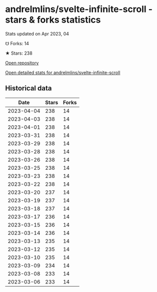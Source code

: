# andrelmlins/svelte-infinite-scroll - stars & forks statistics

Stats updated on Apr 2023, 04

☋ Forks: 14

★ Stars: 238

[Open repository](https://github.com/andrelmlins/svelte-infinite-scroll)

[Open detailed stats for andrelmlins/svelte-infinite-scroll](https://reviewgithub.com/rep/andrelmlins/svelte-infinite-scroll)

## Historical data
| Date | Stars | Forks |
|------|-------|-------|
| 2023-04-04 | 238 | 14 | 
| 2023-04-03 | 238 | 14 | 
| 2023-04-01 | 238 | 14 | 
| 2023-03-31 | 238 | 14 | 
| 2023-03-29 | 238 | 14 | 
| 2023-03-28 | 238 | 14 | 
| 2023-03-26 | 238 | 14 | 
| 2023-03-25 | 238 | 14 | 
| 2023-03-23 | 238 | 14 | 
| 2023-03-22 | 238 | 14 | 
| 2023-03-20 | 237 | 14 | 
| 2023-03-19 | 237 | 14 | 
| 2023-03-18 | 237 | 14 | 
| 2023-03-17 | 236 | 14 | 
| 2023-03-15 | 236 | 14 | 
| 2023-03-14 | 236 | 14 | 
| 2023-03-13 | 235 | 14 | 
| 2023-03-12 | 235 | 14 | 
| 2023-03-10 | 235 | 14 | 
| 2023-03-09 | 234 | 14 | 
| 2023-03-08 | 233 | 14 | 
| 2023-03-06 | 233 | 14 | 

